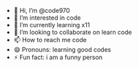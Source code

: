 - 👋 Hi, I’m @code970
- 👀 I’m interested in code
- 🌱 I’m currently learning x11
- 💞️ I’m looking to collaborate on learn code
- 📫 How to reach me code
- 😄 Pronouns: learning good codes
- ⚡ Fun fact: i am a funny person

<!---
code970/code970 is a ✨ special ✨ repository because its `README.md` (this file) appears on your GitHub profile.
You can click the Preview link to take a look at your changes.
--->
